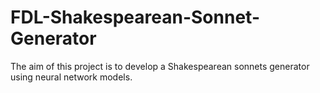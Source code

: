 # FDL-Shakespearean-Sonnet-Generator
The aim of this project is to develop a Shakespearean sonnets generator using neural network models. 
